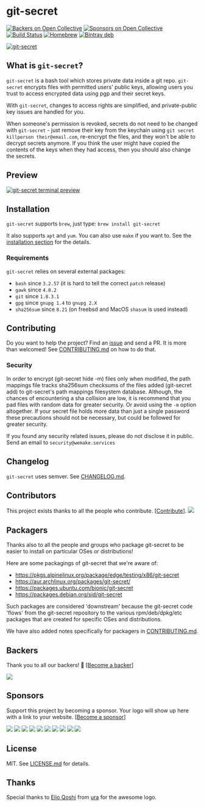 # git-secret

[![Backers on Open Collective](https://opencollective.com/git-secret/backers/badge.svg)](#backers) [![Sponsors on Open Collective](https://opencollective.com/git-secret/sponsors/badge.svg)](#sponsors) [![Build Status](https://img.shields.io/travis/sobolevn/git-secret/master.svg)](https://travis-ci.org/sobolevn/git-secret) [![Homebrew](https://img.shields.io/homebrew/v/git-secret.svg)](https://formulae.brew.sh/formula/git-secret) [![Bintray deb](https://img.shields.io/bintray/v/sobolevn/deb/git-secret.svg)](https://bintray.com/sobolevn/deb/git-secret/view)

[![git-secret](https://raw.githubusercontent.com/sobolevn/git-secret/gh-pages/images/git-secret-big.png)](http://git-secret.io/)


## What is `git-secret`?

`git-secret` is a bash tool which stores private data inside a git repo. 
`git-secret` encrypts files with permitted users' public keys,
allowing users you trust to access encrypted data using pgp and their secret keys. 

With `git-secret`, changes to access rights are simplified, and private-public key issues are handled for you. 

When someone's permission is revoked, secrets do not need to be changed with `git-secret` -
just remove their key from the keychain using `git secret killperson their@email.com`, 
re-encrypt the files, and they won't be able to decrypt secrets anymore.
If you think the user might have copied the contents of the keys when they had access, then
you should also change the secrets.


## Preview

[![git-secret terminal preview](https://asciinema.org/a/41811.png)](https://asciinema.org/a/41811?autoplay=1)


## Installation

`git-secret` supports `brew`, just type: `brew install git-secret`

It also supports `apt` and `yum`. You can also use `make` if you want to. 
See the [installation section](http://git-secret.io/installation) for the details.

### Requirements

`git-secret` relies on several external packages:

- `bash` since `3.2.57` (it is hard to tell the correct `patch` release)
- `gawk` since `4.0.2`
- `git` since `1.8.3.1`
- `gpg` since `gnupg 1.4` to `gnupg 2.X`
- `sha256sum` since `8.21` (on freebsd and MacOS `shasum` is used instead)


## Contributing

Do you want to help the project? Find an [issue](https://github.com/sobolevn/git-secret/issues) 
and send a PR. It is more than welcomed! See [CONTRIBUTING.md](CONTRIBUTING.md) on how to do that.

### Security

In order to encrypt (git-secret hide -m) files only when modified, the path
mappings file tracks sha256sum checksums of the files added (git-secret add) to
git-secret's path mappings filesystem database. Although, the chances of
encountering a sha collision are low, it is recommend that you pad files with
random data for greater security. Or avoid using  the `-m` option altogether.
If your secret file holds more data than just a single password these
precautions should not be necessary, but could be followed for greater
security.

If you found any security related issues, please do not disclose it in public. Send an email to `security@wemake.services`


## Changelog

`git-secret` uses semver. See [CHANGELOG.md](CHANGELOG.md).


## Contributors

This project exists thanks to all the people who contribute. [[Contribute](CONTRIBUTING.md)].
<a href="https://github.com/sobolevn/git-secret/graphs/contributors"><img src="https://opencollective.com/git-secret/contributors.svg?width=890" /></a>


## Packagers

Thanks also to all the people and groups who package git-secret to be easier to install on particular OSes or distributions!

Here are some packagings of git-secret that we're aware of:

- https://pkgs.alpinelinux.org/package/edge/testing/x86/git-secret
- https://aur.archlinux.org/packages/git-secret/
- https://packages.ubuntu.com/bionic/git-secret
- https://packages.debian.org/sid/git-secret

Such packages are considered 'downstream' because the git-secret code 'flows' from the git-secret repository 
to the various rpm/deb/dpkg/etc packages that are created for specific OSes and distributions.

We have also added notes specifically for packagers in [CONTRIBUTING.md](CONTRIBUTING.md).


## Backers

Thank you to all our backers! 🙏 [[Become a backer](https://opencollective.com/git-secret#backer)]

<a href="https://opencollective.com/git-secret#backers" target="_blank"><img src="https://opencollective.com/git-secret/backers.svg?width=890"></a>


## Sponsors

Support this project by becoming a sponsor. Your logo will show up here with a link to your website. [[Become a sponsor](https://opencollective.com/git-secret#sponsor)]

<a href="https://opencollective.com/git-secret/sponsor/0/website" target="_blank"><img src="https://opencollective.com/git-secret/sponsor/0/avatar.svg"></a>
<a href="https://opencollective.com/git-secret/sponsor/1/website" target="_blank"><img src="https://opencollective.com/git-secret/sponsor/1/avatar.svg"></a>
<a href="https://opencollective.com/git-secret/sponsor/2/website" target="_blank"><img src="https://opencollective.com/git-secret/sponsor/2/avatar.svg"></a>
<a href="https://opencollective.com/git-secret/sponsor/3/website" target="_blank"><img src="https://opencollective.com/git-secret/sponsor/3/avatar.svg"></a>
<a href="https://opencollective.com/git-secret/sponsor/4/website" target="_blank"><img src="https://opencollective.com/git-secret/sponsor/4/avatar.svg"></a>
<a href="https://opencollective.com/git-secret/sponsor/5/website" target="_blank"><img src="https://opencollective.com/git-secret/sponsor/5/avatar.svg"></a>
<a href="https://opencollective.com/git-secret/sponsor/6/website" target="_blank"><img src="https://opencollective.com/git-secret/sponsor/6/avatar.svg"></a>
<a href="https://opencollective.com/git-secret/sponsor/7/website" target="_blank"><img src="https://opencollective.com/git-secret/sponsor/7/avatar.svg"></a>
<a href="https://opencollective.com/git-secret/sponsor/8/website" target="_blank"><img src="https://opencollective.com/git-secret/sponsor/8/avatar.svg"></a>
<a href="https://opencollective.com/git-secret/sponsor/9/website" target="_blank"><img src="https://opencollective.com/git-secret/sponsor/9/avatar.svg"></a>


## License

MIT. See [LICENSE.md](LICENSE.md) for details.


## Thanks

Special thanks to [Elio Qoshi](https://elioqoshi.me/sq/) from [ura](http://ura.design/) for the awesome logo.
